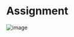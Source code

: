 # Assignment
![image](https://user-images.githubusercontent.com/43610417/189061320-69983c42-288d-4ed6-9efe-a1b3562cfcb8.png)
